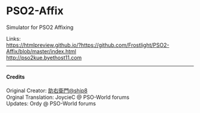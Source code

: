 # PSO2-Affix
Simulator for PSO2 Affixing  

Links:  
https://htmlpreview.github.io/?https://github.com/Frostlight/PSO2-Affix/blob/master/index.html  
http://pso2kue.byethost11.com

---
#### Credits
Original Creator: [助右衛門@ship8]  
Orginal Translation: JoycieC @ PSO-World forums  
Updates: Ordy @ PSO-World forums  

[助右衛門@ship8]: http://pso2numao.web.fc2.com/dodo/
